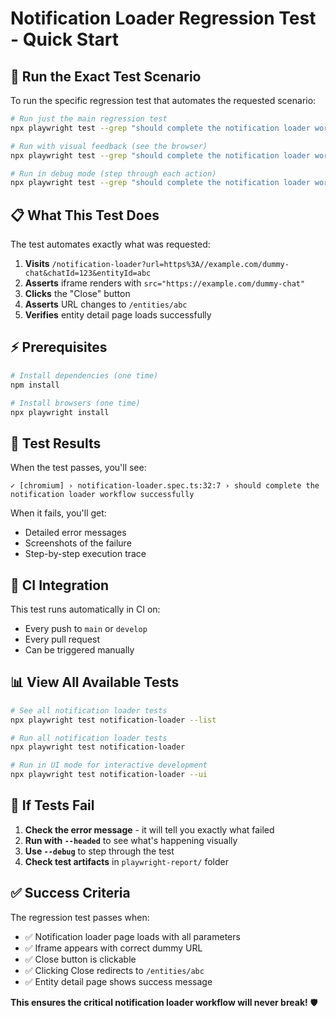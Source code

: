 # Notification Loader Regression Test - Quick Start

## 🚀 Run the Exact Test Scenario

To run the specific regression test that automates the requested scenario:

```bash
# Run just the main regression test
npx playwright test --grep "should complete the notification loader workflow successfully"

# Run with visual feedback (see the browser)
npx playwright test --grep "should complete the notification loader workflow successfully" --headed

# Run in debug mode (step through each action)
npx playwright test --grep "should complete the notification loader workflow successfully" --debug
```

## 📋 What This Test Does

The test automates exactly what was requested:

1. **Visits** `/notification-loader?url=https%3A//example.com/dummy-chat&chatId=123&entityId=abc`
2. **Asserts** iframe renders with `src="https://example.com/dummy-chat"`
3. **Clicks** the "Close" button
4. **Asserts** URL changes to `/entities/abc`
5. **Verifies** entity detail page loads successfully

## ⚡ Prerequisites

```bash
# Install dependencies (one time)
npm install

# Install browsers (one time)
npx playwright install
```

## 🎯 Test Results

When the test passes, you'll see:
```
✓ [chromium] › notification-loader.spec.ts:32:7 › should complete the notification loader workflow successfully
```

When it fails, you'll get:
- Detailed error messages
- Screenshots of the failure
- Step-by-step execution trace

## 🔄 CI Integration

This test runs automatically in CI on:
- Every push to `main` or `develop`
- Every pull request
- Can be triggered manually

## 📊 View All Available Tests

```bash
# See all notification loader tests
npx playwright test notification-loader --list

# Run all notification loader tests
npx playwright test notification-loader

# Run in UI mode for interactive development
npx playwright test notification-loader --ui
```

## 🐛 If Tests Fail

1. **Check the error message** - it will tell you exactly what failed
2. **Run with `--headed`** to see what's happening visually
3. **Use `--debug`** to step through the test
4. **Check test artifacts** in `playwright-report/` folder

## ✅ Success Criteria

The regression test passes when:
- ✅ Notification loader page loads with all parameters
- ✅ Iframe appears with correct dummy URL
- ✅ Close button is clickable
- ✅ Clicking Close redirects to `/entities/abc`
- ✅ Entity detail page shows success message

**This ensures the critical notification loader workflow will never break!** 🛡️
